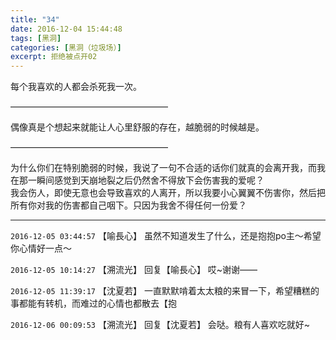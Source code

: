 ```yaml
---
title: "34"
date: 2016-12-04 15:44:48
tags: [黑洞]
categories: [黑洞（垃圾场）]
excerpt: 拒绝被点开02
---
```


<p dir="ltr"  >每个我喜欢的人都会杀死我一次。</p> 
<p dir="ltr"  >——————————————————</p> 
<p dir="ltr"  >偶像真是个想起来就能让人心里舒服的存在，越脆弱的时候越是。</p> 
<p dir="ltr"  >——————————————————<br /></p> 
<p dir="ltr"  >为什么你们在特别脆弱的时候，我说了一句不合适的话你们就真的会离开我，而我在那一瞬间感觉到天崩地裂之后仍然舍不得放下会伤害我的爱呢？<br />我会伤人，即使无意也会导致喜欢的人离开，所以我要小心翼翼不伤害你，然后把所有你对我的伤害都自己咽下。只因为我舍不得任何一份爱？</p>

<!-- more -->

---

`2016-12-05 03:44:57` 【喻長心】 虽然不知道发生了什么，还是抱抱po主～希望你心情好一点～

`2016-12-05 10:14:27` 【溯流光】 回复【喻長心】 哎~谢谢——

`2016-12-05 11:39:17` 【沈夏若】 一直默默啃着太太粮的来冒一下，希望糟糕的事都能有转机，而难过的心情也都散去【抱

`2016-12-06 00:09:53` 【溯流光】 回复【沈夏若】 会哒。粮有人喜欢吃就好~
